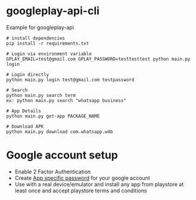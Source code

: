 # googleplay-api-cli
Example for googleplay-api 

```
# install dependencies 
pip install -r requirements.txt

# Login via environment variable
GPLAY_EMAIL=test@gmail.com GPLAY_PASSWORD=testtesttest python main.py login

# Login directly
python main.py login test@gmail.com testpassword

# Search
python main.py search term 
ex: python main.py search "whatsapp business"

# App Details
python main.py get-app PACKAGE_NAME

# Download APK
python main.py download com.whatsapp.w4b
```

# Google account setup
- Enable 2 Factor Authentication
- Create [App specific password](https://support.google.com/accounts/answer/185833?hl=en) for your google account
- Use with a real device/emulator and install any app from playstore at least once and accept playstore terms and conditions